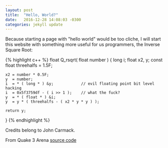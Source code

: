```yaml
---
layout: post
title:  "Hello, World?"
date:   2016-12-28 14:08:03 -0300
categories: jekyll update
---
```

Because starting a page with "hello world" would be too cliche, I will start this website with something more useful for us programmers, the Inverse Square Root:

{% highlight c++ %}
float Q_rsqrt( float number )
{
	long i;
	float x2, y;
	const float threehalfs = 1.5F;

	x2 = number * 0.5F;
	y  = number;
	i  = * ( long * ) &y;            // evil floating point bit level hacking
	i  = 0x5f3759df - ( i >> 1 );    // what the fuck?
	y  = * ( float * ) &i;
	y  = y * ( threehalfs - ( x2 * y * y ) );

	return y;
}
{% endhighlight %}

Credits belong to John Carmack.

From Quake 3 Arena [source code](https://github.com/id-Software/Quake-III-Arena)

[jekyll-docs]: http://jekyllrb.com/docs/home
[jekyll-gh]:   https://github.com/jekyll/jekyll
[jekyll-talk]: https://talk.jekyllrb.com/
